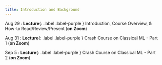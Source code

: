 ```yaml
---
title: Introduction and Background
---
```


Aug 29
: **Lecture**{: .label .label-purple } Introduction, Course Overview, & How-to Read/Review/Present (**on Zoom**)

Aug 31
: **Lecture**{: .label .label-purple } Crash Course on Classical ML - Part 1 (**on Zoom**)

Sep 5
: **Lecture**{: .label .label-purple } Crash Course on Classical ML - Part 2 (**on Zoom**)
